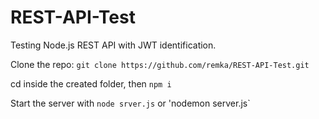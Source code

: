# REST-API-Test
Testing Node.js REST API with JWT identification.

Clone the repo:
`git clone https://github.com/remka/REST-API-Test.git`

cd inside the created folder, then
`npm i`

Start the server with
`node srver.js` or 'nodemon server.js`
